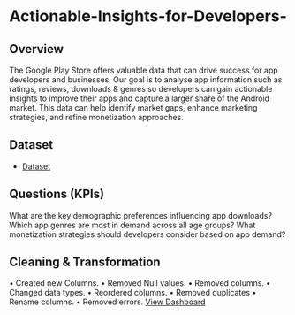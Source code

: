 # Actionable-Insights-for-Developers-

## Overview

The Google Play Store offers valuable data that can drive success for app developers and businesses. Our goal is to analyse app information such as ratings, reviews, downloads & genres so developers can gain actionable insights to improve their apps and capture a larger share of the Android market. This data can help identify market gaps, enhance marketing strategies, and refine monetization approaches.

## Dataset

- <a href="">Dataset</a>

## Questions (KPIs)

What are the key demographic preferences influencing app downloads?
Which app genres are most in demand across all age groups?
What monetization strategies should developers consider based on app demand?

## Cleaning & Transformation

•	Created new Columns.
•	Removed Null values.
•	Removed columns.
•	Changed data types.
•	Reordered columns.
•	Removed duplicates
•	Rename columns.
•	Removed errors.
<a href="">View Dashboard</a>
